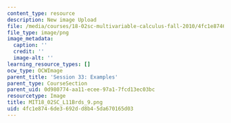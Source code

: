 ```yaml
---
content_type: resource
description: New image Upload
file: /media/courses/18-02sc-multivariable-calculus-fall-2010/4fc1e8746de3692dd8b45da670165d03_MIT18_02SC_L11Brds_9.png
file_type: image/png
image_metadata:
  caption: ''
  credit: ''
  image-alt: ''
learning_resource_types: []
ocw_type: OCWImage
parent_title: 'Session 33: Examples'
parent_type: CourseSection
parent_uid: 0d980774-aa11-ecee-97a1-7fcd13ec03bc
resourcetype: Image
title: MIT18_02SC_L11Brds_9.png
uid: 4fc1e874-6de3-692d-d8b4-5da670165d03
---
```

